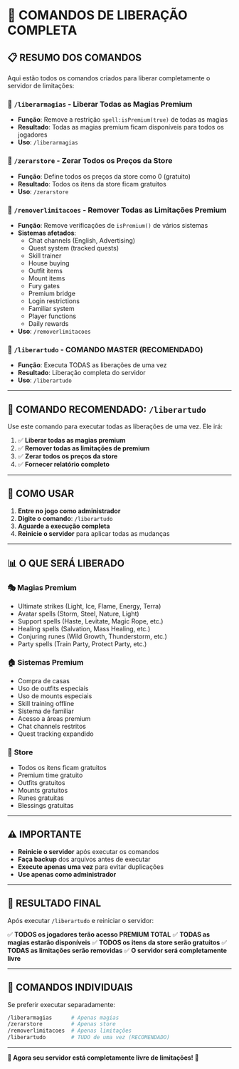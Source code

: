 # 🚀 COMANDOS DE LIBERAÇÃO COMPLETA

## 📋 RESUMO DOS COMANDOS

Aqui estão todos os comandos criados para liberar completamente o servidor de limitações:

### 🔮 **`/liberarmagias`** - Liberar Todas as Magias Premium
- **Função**: Remove a restrição `spell:isPremium(true)` de todas as magias
- **Resultado**: Todas as magias premium ficam disponíveis para todos os jogadores
- **Uso**: `/liberarmagias`

### 🛒 **`/zerarstore`** - Zerar Todos os Preços da Store
- **Função**: Define todos os preços da store como 0 (gratuito)
- **Resultado**: Todos os itens da store ficam gratuitos
- **Uso**: `/zerarstore`

### 🚫 **`/removerlimitacoes`** - Remover Todas as Limitações Premium
- **Função**: Remove verificações de `isPremium()` de vários sistemas
- **Sistemas afetados**:
  - Chat channels (English, Advertising)
  - Quest system (tracked quests)
  - Skill trainer
  - House buying
  - Outfit items
  - Mount items
  - Fury gates
  - Premium bridge
  - Login restrictions
  - Familiar system
  - Player functions
  - Daily rewards
- **Uso**: `/removerlimitacoes`

### 🚀 **`/liberartudo`** - COMANDO MASTER (RECOMENDADO)
- **Função**: Executa TODAS as liberações de uma vez
- **Resultado**: Liberação completa do servidor
- **Uso**: `/liberartudo`

---

## 🎯 **COMANDO RECOMENDADO: `/liberartudo`**

Use este comando para executar todas as liberações de uma vez. Ele irá:

1. ✅ **Liberar todas as magias premium**
2. ✅ **Remover todas as limitações de premium**
3. ✅ **Zerar todos os preços da store**
4. ✅ **Fornecer relatório completo**

---

## 🔧 **COMO USAR**

1. **Entre no jogo como administrador**
2. **Digite o comando**: `/liberartudo`
3. **Aguarde a execução completa**
4. **Reinicie o servidor** para aplicar todas as mudanças

---

## 📊 **O QUE SERÁ LIBERADO**

### 🎭 **Magias Premium**
- Ultimate strikes (Light, Ice, Flame, Energy, Terra)
- Avatar spells (Storm, Steel, Nature, Light)
- Support spells (Haste, Levitate, Magic Rope, etc.)
- Healing spells (Salvation, Mass Healing, etc.)
- Conjuring runes (Wild Growth, Thunderstorm, etc.)
- Party spells (Train Party, Protect Party, etc.)

### 🏠 **Sistemas Premium**
- Compra de casas
- Uso de outfits especiais
- Uso de mounts especiais
- Skill training offline
- Sistema de familiar
- Acesso a áreas premium
- Chat channels restritos
- Quest tracking expandido

### 🛒 **Store**
- Todos os itens ficam gratuitos
- Premium time gratuito
- Outfits gratuitos
- Mounts gratuitos
- Runes gratuitas
- Blessings gratuitas

---

## ⚠️ **IMPORTANTE**

- **Reinicie o servidor** após executar os comandos
- **Faça backup** dos arquivos antes de executar
- **Execute apenas uma vez** para evitar duplicações
- **Use apenas como administrador**

---

## 🎉 **RESULTADO FINAL**

Após executar `/liberartudo` e reiniciar o servidor:

✅ **TODOS os jogadores terão acesso PREMIUM TOTAL**
✅ **TODAS as magias estarão disponíveis**
✅ **TODOS os itens da store serão gratuitos**
✅ **TODAS as limitações serão removidas**
✅ **O servidor será completamente livre**

---

## 🚨 **COMANDOS INDIVIDUAIS**

Se preferir executar separadamente:

```bash
/liberarmagias      # Apenas magias
/zerarstore         # Apenas store
/removerlimitacoes  # Apenas limitações
/liberartudo        # TUDO de uma vez (RECOMENDADO)
```

---

**🎊 Agora seu servidor está completamente livre de limitações! 🎊**
